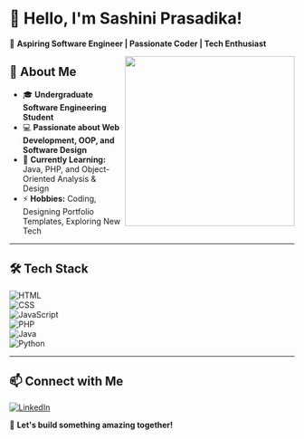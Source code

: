 # 👋 Hello, I'm Sashini Prasadika!  
🚀 **Aspiring Software Engineer | Passionate Coder | Tech Enthusiast**  

  

<img align="right" width="300" src="https://cdn.dribbble.com/userupload/24469706/file/original-f42b30aadd26f759330b45501b596c4e.gif">

## 🌟 About Me  

- 🎓 **Undergraduate Software Engineering Student**  
- 💻 **Passionate about Web Development, OOP, and Software Design**  
- 🌱 **Currently Learning:** Java, PHP, and Object-Oriented Analysis & Design  
- ⚡ **Hobbies:** Coding, Designing Portfolio Templates, Exploring New Tech  

---

## 🛠️ Tech Stack  

![HTML](https://img.shields.io/badge/HTML5-E34F26?style=for-the-badge&logo=html5&logoColor=white)  
![CSS](https://img.shields.io/badge/CSS3-1572B6?style=for-the-badge&logo=css3&logoColor=white)  
![JavaScript](https://img.shields.io/badge/JavaScript-F7DF1E?style=for-the-badge&logo=javascript&logoColor=black)  
![PHP](https://img.shields.io/badge/PHP-777BB4?style=for-the-badge&logo=php&logoColor=white)  
![Java](https://img.shields.io/badge/Java-007396?style=for-the-badge&logo=java&logoColor=white)  
![Python](https://img.shields.io/badge/Python-3776AB?style=for-the-badge&logo=python&logoColor=white)  

---

## 📫 Connect with Me  

[![LinkedIn](https://img.shields.io/badge/LinkedIn-0A66C2?style=for-the-badge&logo=linkedin&logoColor=white)](https://www.linkedin.com/in/sashini-prasadika)  

 

🚀 **Let's build something amazing together!**  


